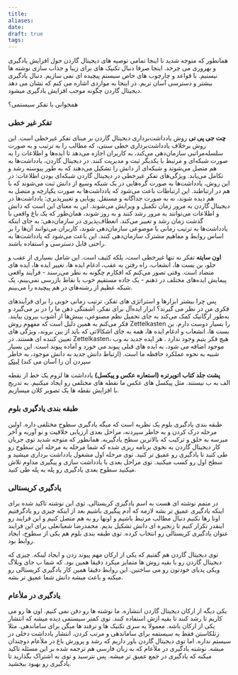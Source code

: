 ```yaml
---
title: 
aliases: 
date: 
draft: true
tags:
---
```

همانطور که متوجه شدید تا اینجا تمامی توصیه های دیجیتال گاردن حول افزایش یادگیری و بهروری می چرخد.  اینجا صرفا دنبال تکنیک های برای زیبا و جذاب سازی نوشته ها نیستیم. با قواعد و چارچوب های خاص سیستم پیچیده ای نمی سازیم. دنبال یادگیری بیشتر و دسترسی آسان تریم. 
در اینجا به مواردی اشاره می کنم که نشان می دهد دیجیتال گاردن چگونه موجب افزایش یادگیری میشود. 

همخوانی با تفکر سیستمی؟

### تفکر غیر خطی

**چت جی پی تی**
روش یادداشت‌برداری دیجیتال گاردن بر مبنای تفکر غیرخطی است. این روش برخلاف یادداشت‌برداری خطی سنتی، که مطالب را به ترتیب و به صورت سلسله‌مراتبی سازمان‌دهی می‌کند، به کاربران اجازه می‌دهد تا ایده‌ها و اطلاعات را به صورت شبکه‌ای و مرتبط با یکدیگر ثبت و مدیریت کنند. در دیجیتال گاردن، یادداشت‌ها به هم متصل می‌شوند و شبکه‌ای از دانش را تشکیل می‌دهند که به طور پیوسته رشد و تکامل می‌یابد.
ویژگی‌های تفکر غیرخطی در دیجیتال گاردن
شبکه‌ای بودن اطلاعات: در این روش، یادداشت‌ها به صورت گره‌هایی در یک شبکه وسیع از دانش ثبت می‌شوند که با هم در ارتباطند. این ارتباطات باعث می‌شود که یادداشت‌ها به صورت یکپارچه و متصل به هم دیده شوند، نه به صورت جداگانه و مستقل.
پویایی و تغییرپذیری: یادداشت‌ها در دیجیتال گاردن به مرور زمان تکمیل و ویرایش می‌شوند. این به معنای این است که دانش و اطلاعات می‌توانند به مرور رشد کنند و به روز شوند، همان‌طور که یک باغ واقعی با گذشت زمان رشد و تغییر می‌کند.
انعطاف‌پذیری در سازمان‌دهی: به جای اینکه یادداشت‌ها به ترتیب زمانی یا موضوعی سازمان‌دهی شوند، کاربران می‌توانند آن‌ها را بر اساس روابط و مفاهیم مشترک سازمان‌دهی کنند. این باعث می‌شود که یادداشت‌ها به راحتی قابل دسترسی و استفاده باشند.

**اون سایته**
تفکر نه تنها غیرخطی است، بلکه کثیف است. این شامل بسیاری از عقب و جلو، بن بست ها، انشعاب، راه رفتن به عقب، ادغام ایده ها، تغییر ایده ها، ایده های متضاد است. وقتی تصور می‌کنم که افکارم چگونه به نظر می‌رسند - فرآیند واقعی پیمایش ایده‌های مختلف در ذهنم - یک جاده مستقیم خوب با نقاط بازرسی نمی‌بینم، یک شبکه عظیم از رشته‌های در هم پیچیده را می‌بینم.

پس چرا بیشتر ابزارها و استراتژی های تفکر، ترتیب زمانی خوبی را برای فرآیندهای فکری من در نظر می گیرند؟ ابزار ایده‌آل برای تفکر، آشفتگی ذهن ما را در بر می‌گیرد و به‌طور ارگانیک کمک می‌کند به جای تحمیل نظم مصنوعی، بینش‌ها از آشوب بیرون بیایند. فکر می‌کنم به همین دلیل است که مفهوم روش Zettelkasten را بسیار دوست دارم. بن بست ها، انشعاب و ادغام ایده ها، همه به جای اشکالاتی که باید از بین بروند، ویژگی های تعیین کننده ای هستند. در Zettelkasten، هیچ فکر یتیم وجود ندارد . هر ایده جدید به وب موجود اضافه می شود، به ایده های قبلی پیوند می خورد و آماده پیوند است. این بسیار شبیه به نحوه عملکرد حافظه ما است. (ارتباط دانش جدید به دانش موجود، به خاطر سپردن آن را آسان می کند)
[لینک](https://www.mentalnodes.com/threaded-thinking-instead-of-linear-thinking)

**پشت جلد کتاب اتوپرتره (استعاره عکس و پیکسل)**
یادداشت ها لزوم یک خط از نقطه الف به ب نیستند. مثل پیکسل های عکس ما نقطه های مختلفی رو ایجاد میکنیم. به تدریج با افزایش نقطه ها یک تصویر کلان میسازیم.



### طبقه بندی یادگیری بلوم

طبقه بندی یادگیری بلوم یک نظریه است که میگه یادگیری سطوح مختلفی داره. اولین مرحله درک کردن و به خاطر سپردنه، مراحل بعدی ارزیابی خلاقیت و نو آوریه و آخر میرسه به خلق و ترکیب که بالاترین سطح یادگیریه.
همانطور که متوجه شدید توی جریان کار دیجیتال گاردن به نحوی برنامه ریزی شده که شما مرحله به مرحله این سطوح رو طی کنید تا یادگیری رو عمیق تر کنید. توی مرحله اول مشغول یادداشت برداری میشید و سطح اول رو کسب میکنید. توی مراحل بعدی با یادداشت سازی و پیگیری مداوم تلاش میکنید سطوح بعدی یادگیری رو پله به پله طی کنید.

### یادگیری کریستالی
در متمم نوشته ای هست به اسم یادگیری کریستالی. توی این نوشته تاکید شده برای اینکه یادگیری عمیق تر بشه لازمه که آدم پیگیری باشیم بعد از اینکه چیزی رو یادگرفتیم اونا رها نکنیم دنبال مطالب مرتبط باشیم و اونها رو به هم متصل کنیم و این فرایند رو اینقدر تکرار کنیم تا زنجیره ای دانش تشکیل بدیم. محمدرضا شعبانعلی برای این فرایند عنوان یادگیری کریستالی رو انتخاب کرده.
توی طبقه بندی بلوم هم یکی از سطوح، ایجاد روابط بود.

توی دیجیتال گاردن هم گفتیم که یکی از ارکان مهم پیوند زدن و ایجاد لینکه. چیزی که دیجیتال گاردن رو با بقیه روش ها متمایز میکرد دقیقا همین بود. که شما ب جای وبلاگ ویکی پدیای خودتون رو می ساختین. این روابط دقیقا همین کار یادگیری کریستالی رو میکنه و باعث میشه دانش شما عمیق تر بشه.


### یادگیری در ملأعام
یکی دیگه از ارکان دیجیتال گاردن انتشاره. ما نوشته ها رو دفن نمی کنیم. اون ها رو می کاریم تا رشد کنند تا بقیه ازش استفاده کنند. توی کمتر سیستمی دیده میشه که انتشار یکی از ارکان باشه. معمولا یه سری تکنیک ها و ترفند ها میگن برای ساماندهی. مثلا زتلکاستن فقط یه سیستمه برای ساماندهی و مرتب کردن. انتشار یادداشت دخلی در سیستم نداره. اما توی دیجیتال گاردن باور داریم که رشد و پرورش باغ در ملأعام دوچندان میشه. 
نوشته یادگیری در ملأعام که به زبان فارسی هم ترجمه شده بر این مسئله تاکید میکنه که یادگیری در جمع عمیق تر میشه. پس نترسید و توی به اشتراک بگذارید تا یادگیری رو بهبود ببخشید.





